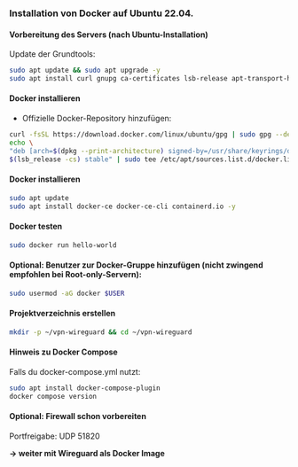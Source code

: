 ### Installation von Docker auf Ubuntu 22.04.

#### Vorbereitung des Servers (nach Ubuntu-Installation)

Update der Grundtools:
```bash
sudo apt update && sudo apt upgrade -y
sudo apt install curl gnupg ca-certificates lsb-release apt-transport-https -y
```

#### Docker installieren
- Offizielle Docker-Repository hinzufügen:
```bash
curl -fsSL https://download.docker.com/linux/ubuntu/gpg | sudo gpg --dearmor -o /usr/share/keyrings/docker-archive-keyring.gpg
echo \
"deb [arch=$(dpkg --print-architecture) signed-by=/usr/share/keyrings/docker-archive-keyring.gpg] https://download.docker.com/linux/ubuntu \
$(lsb_release -cs) stable" | sudo tee /etc/apt/sources.list.d/docker.list > /dev/null
```

#### Docker installieren
```bash
sudo apt update
sudo apt install docker-ce docker-ce-cli containerd.io -y
```

#### Docker testen
```bash
sudo docker run hello-world
```

#### Optional: Benutzer zur Docker-Gruppe hinzufügen (nicht zwingend empfohlen bei Root-only-Servern):
```bash
sudo usermod -aG docker $USER
```

#### Projektverzeichnis erstellen
```bash
mkdir -p ~/vpn-wireguard && cd ~/vpn-wireguard
```

####  Hinweis zu Docker Compose
Falls du docker-compose.yml nutzt:
```bash
sudo apt install docker-compose-plugin
docker compose version
```

####  Optional: Firewall schon vorbereiten
Portfreigabe: UDP 51820

**-> weiter mit Wireguard als Docker Image**
